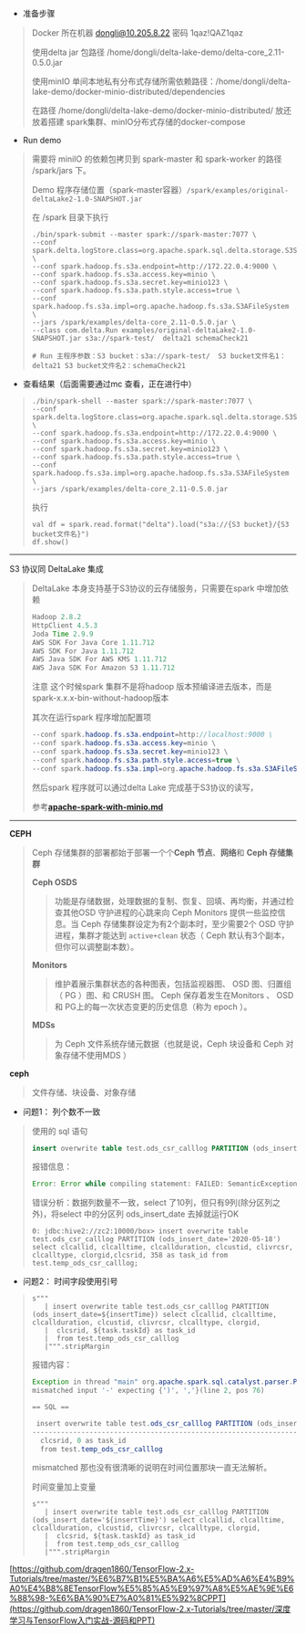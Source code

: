 * 准备步骤

>  Docker 所在机器 dongli@10.205.8.22 密码 1qaz!QAZ1qaz
>
> 使用delta jar 包路径 /home/dongli/delta-lake-demo/delta-core_2.11-0.5.0.jar 
>
> 使用minIO 单间本地私有分布式存储所需依赖路径：/home/dongli/delta-lake-demo/docker-minio-distributed/dependencies
>
> 在路径 /home/dongli/delta-lake-demo/docker-minio-distributed/ 放还放着搭建 spark集群、minIO分布式存储的docker-compose

* Run demo

> 需要将 miniIO 的依赖包拷贝到 spark-master 和 spark-worker 的路径 /spark/jars 下。
>
> Demo 程序存储位置（spark-master容器）``/spark/examples/original-deltaLake2-1.0-SNAPSHOT.jar``
>
> 在 /spark 目录下执行
>
> ```shell
> ./bin/spark-submit --master spark://spark-master:7077 \
> --conf spark.delta.logStore.class=org.apache.spark.sql.delta.storage.S3SingleDriverLogStore \
> --conf spark.hadoop.fs.s3a.endpoint=http://172.22.0.4:9000 \
> --conf spark.hadoop.fs.s3a.access.key=minio \
> --conf spark.hadoop.fs.s3a.secret.key=minio123 \
> --conf spark.hadoop.fs.s3a.path.style.access=true \
> --conf spark.hadoop.fs.s3a.impl=org.apache.hadoop.fs.s3a.S3AFileSystem \
> --jars /spark/examples/delta-core_2.11-0.5.0.jar \
> --class com.delta.Run examples/original-deltaLake2-1.0-SNAPSHOT.jar s3a://spark-test/  delta21 schemaCheck21
> 
> # Run 主程序参数：S3 bucket：s3a://spark-test/  S3 bucket文件名1：delta21 S3 bucket文件名2：schemaCheck21
> ```

* 查看结果（后面需要通过mc 查看，正在进行中）

> ```shell
> ./bin/spark-shell --master spark://spark-master:7077 \
> --conf spark.delta.logStore.class=org.apache.spark.sql.delta.storage.S3SingleDriverLogStore \
> --conf spark.hadoop.fs.s3a.endpoint=http://172.22.0.4:9000 \
> --conf spark.hadoop.fs.s3a.access.key=minio \
> --conf spark.hadoop.fs.s3a.secret.key=minio123 \
> --conf spark.hadoop.fs.s3a.path.style.access=true \
> --conf spark.hadoop.fs.s3a.impl=org.apache.hadoop.fs.s3a.S3AFileSystem \
> --jars /spark/examples/delta-core_2.11-0.5.0.jar 
> ```
>
> 执行
>
> ```shell
> val df = spark.read.format("delta").load("s3a://{S3 bucket}/{S3 bucket文件名}")
> df.show()
> ```

---

S3 协议同 DeltaLake 集成

> DeltaLake 本身支持基于S3协议的云存储服务，只需要在spark 中增加依赖
>
> ```java
> Hadoop 2.8.2
> HttpClient 4.5.3
> Joda Time 2.9.9
> AWS SDK For Java Core 1.11.712
> AWS SDK For Java 1.11.712
> AWS Java SDK For AWS KMS 1.11.712
> AWS Java SDK For Amazon S3 1.11.712
> ```
>
> 注意 这个时候spark 集群不是将hadoop 版本预编译进去版本，而是 spark-x.x.x-bin-without-hadoop版本
>
> 其次在运行spark 程序增加配置项
>
> ```java
> --conf spark.hadoop.fs.s3a.endpoint=http://localhost:9000 \
> --conf spark.hadoop.fs.s3a.access.key=minio \
> --conf spark.hadoop.fs.s3a.secret.key=minio123 \
> --conf spark.hadoop.fs.s3a.path.style.access=true \
> --conf spark.hadoop.fs.s3a.impl=org.apache.hadoop.fs.s3a.S3AFileSystem
> ```
>
> 然后spark 程序就可以通过delta Lake 完成基于S3协议的读写，
>
> 参考[**apache-spark-with-minio.md**](https://github.com/minio/cookbook/blob/master/docs/apache-spark-with-minio.md)

---

**CEPH**

>  Ceph 存储集群的部署都始于部署一个个**Ceph 节点**、**网络**和 **Ceph 存储集群**
>
> **Ceph OSDS** 
>
> > 功能是存储数据，处理数据的复制、恢复、回填、再均衡，并通过检查其他OSD 守护进程的心跳来向 Ceph Monitors 提供一些监控信息。当 Ceph 存储集群设定为有2个副本时，至少需要2个 OSD 守护进程，集群才能达到 `active+clean` 状态（ Ceph 默认有3个副本，但你可以调整副本数）。
>
> **Monitors**
>
> > 维护着展示集群状态的各种图表，包括监视器图、 OSD 图、归置组（ PG ）图、和 CRUSH 图。 Ceph 保存着发生在Monitors 、 OSD 和 PG上的每一次状态变更的历史信息（称为 epoch ）。
>
> **MDSs**
>
> > 为 Ceph 文件系统存储元数据（也就是说，Ceph 块设备和 Ceph 对象存储不使用MDS ）

**ceph**

> 文件存储、块设备、对象存储
>



* 问题1： 列个数不一致

> 使用的 sql 语句
>
> ```sql
> insert overwrite table test.ods_csr_calllog PARTITION (ods_insert_date='2020-05-18') select clcallid, clcalltime, clcallduration, clcustid, clivrcsr, clcalltype, clorgid,clcsrid, 358 as task_id,ods_insert_date from test.temp_ods_csr_calllog;
> ```
>
> 报错信息：
>
> ```javascript
> Error: Error while compiling statement: FAILED: SemanticException [Error 10044]: Line 1:23 Cannot insert into target table because column number/types are different ''2020-05-18'': Table insclause-0 has 9 columns, but query has 10 columns. (state=42000,code=10044)
> ```
>
> 错误分析：数据列数量不一致，select 了10列，但只有9列(除分区列之外)，将select 中的分区列 ods_insert_date 去掉就运行OK
>
> ```mysql
> 0: jdbc:hive2://zc2:10000/box> insert overwrite table test.ods_csr_calllog PARTITION (ods_insert_date='2020-05-18') select clcallid, clcalltime, clcallduration, clcustid, clivrcsr, clcalltype, clorgid,clcsrid, 358 as task_id from test.temp_ods_csr_calllog;
> ```

* 问题2： 时间字段使用引号

> ```mysql
> s"""
>    | insert overwrite table test.ods_csr_calllog PARTITION (ods_insert_date=${insertTime}) select clcallid, clcalltime, clcallduration, clcustid, clivrcsr, clcalltype, clorgid,
>    |  clcsrid, ${task.taskId} as task_id
>    |  from test.temp_ods_csr_calllog
>    |""".stripMargin
> ```
>
> 报错内容：
>
> ```java
> Exception in thread "main" org.apache.spark.sql.catalyst.parser.ParseException:
> mismatched input '-' expecting {')', ','}(line 2, pos 76)
> 
> == SQL ==
> 
>  insert overwrite table test.ods_csr_calllog PARTITION (ods_insert_date=2020-05-18) select clcallid, clcalltime, clcallduration, clcustid, clivrcsr, clcalltype, clorgid,
> ----------------------------------------------------------------------------^^^
>   clcsrid, 0 as task_id
>   from test.temp_ods_csr_calllog
> ```
>
> mismatched 那也没有很清晰的说明在时间位置那块一直无法解析。
>
> 时间变量加上变量
>
> ```mysql
> s"""
>    | insert overwrite table test.ods_csr_calllog PARTITION (ods_insert_date='${insertTime}') select clcallid, clcalltime, clcallduration, clcustid, clivrcsr, clcalltype, clorgid,
>    |  clcsrid, ${task.taskId} as task_id
>    |  from test.temp_ods_csr_calllog
>    |""".stripMargin
> ```
>
> 



[https://github.com/dragen1860/TensorFlow-2.x-Tutorials/tree/master/%E6%B7%B1%E5%BA%A6%E5%AD%A6%E4%B9%A0%E4%B8%8ETensorFlow%E5%85%A5%E9%97%A8%E5%AE%9E%E6%88%98-%E6%BA%90%E7%A0%81%E5%92%8CPPT](https://github.com/dragen1860/TensorFlow-2.x-Tutorials/tree/master/深度学习与TensorFlow入门实战-源码和PPT)